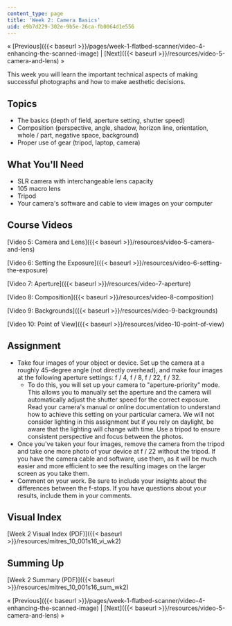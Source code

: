```yaml
---
content_type: page
title: 'Week 2: Camera Basics'
uid: e9b7d229-302e-9b5e-26ca-fb0064d1e556
---
```


« [Previous]({{< baseurl >}}/pages/week-1-flatbed-scanner/video-4-enhancing-the-scanned-image) | [Next]({{< baseurl >}}/resources/video-5-camera-and-lens) »

This week you will learn the important technical aspects of making successful photographs and how to make aesthetic decisions.

Topics
------

*   The basics (depth of field, aperture setting, shutter speed)
*   Composition (perspective, angle, shadow, horizon line, orientation, whole / part, negative space, background)
*   Proper use of gear (tripod, laptop, camera)

What You'll Need
----------------

*   SLR camera with interchangeable lens capacity
*   105 macro lens
*   Tripod
*   Your camera's software and cable to view images on your computer

Course Videos
-------------

[Video 5: Camera and Lens]({{< baseurl >}}/resources/video-5-camera-and-lens)

[Video 6: Setting the Exposure]({{< baseurl >}}/resources/video-6-setting-the-exposure)

[Video 7: Aperture]({{< baseurl >}}/resources/video-7-aperture)

[Video 8: Composition]({{< baseurl >}}/resources/video-8-composition)

[Video 9: Backgrounds]({{< baseurl >}}/resources/video-9-backgrounds)

[Video 10: Point of View]({{< baseurl >}}/resources/video-10-point-of-view)

Assignment
----------

*   Take four images of your object or device. Set up the camera at a roughly 45-degree angle (not directly overhead), and make four images at the following aperture settings: f / 4, f / 8, f / 22, f / 32.
    *   To do this, you will set up your camera to "aperture-priority" mode. This allows you to manually set the aperture and the camera will automatically adjust the shutter speed for the correct exposure. Read your camera's manual or online documentation to understand how to achieve this setting on your particular camera. We will not consider lighting in this assignment but if you rely on daylight, be aware that the lighting will change with time. Use a tripod to ensure consistent perspective and focus between the photos.
*   Once you've taken your four images, remove the camera from the tripod and take one more photo of your device at f / 22 without the tripod. If you have the camera cable and software, use them, as it will be much easier and more efficient to see the resulting images on the larger screen as you take them.
*   Comment on your work. Be sure to include your insights about the differences between the f-stops. If you have questions about your results, include them in your comments.

Visual Index
------------

[Week 2 Visual Index (PDF)]({{< baseurl >}}/resources/mitres_10_001s16_vi_wk2)

Summing Up
----------

[Week 2 Summary (PDF)]({{< baseurl >}}/resources/mitres_10_001s16_sum_wk2)

« [Previous]({{< baseurl >}}/pages/week-1-flatbed-scanner/video-4-enhancing-the-scanned-image) | [Next]({{< baseurl >}}/resources/video-5-camera-and-lens) »